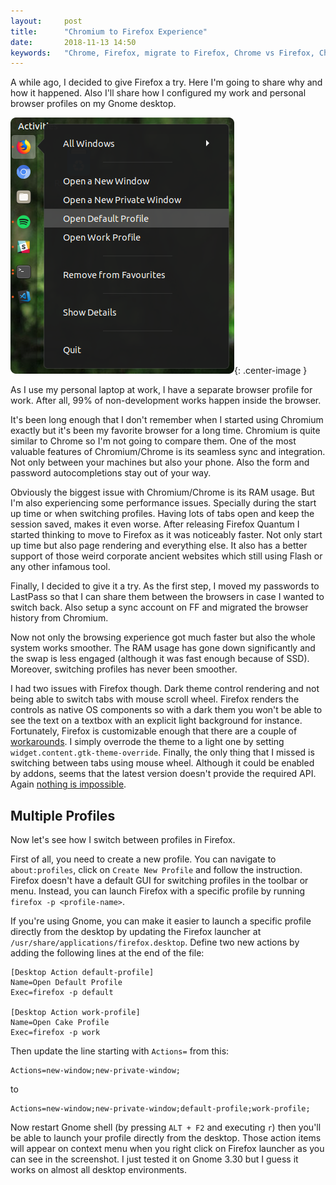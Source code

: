 ```yaml
---
layout:     post
title:      "Chromium to Firefox Experience"
date:       2018-11-13 14:50
keywords:	"Chrome, Firefox, migrate to Firefox, Chrome vs Firefox, Chromium, multiple profiles, browser performance, browser RAM usage, Gnome, Linux"
---
```


A while ago, I decided to give Firefox a try. Here I'm going to share why and how it happened. Also I'll share how I configured my work and personal browser profiles on my Gnome desktop.

![Screenshot of Firefox profile launchers](/assets/images/2018-11-13-chrome-ff-screen-shot.png){: .center-image }

<!--more-->

As I use my personal laptop at work, I have a separate browser profile for work. After all, 99% of non-development works happen inside the browser.

It's been long enough that I don't remember when I started using Chromium exactly but it's been my favorite browser for a long time. Chromium is quite similar to Chrome so I'm not going to compare them. One of the most valuable features of Chromium/Chrome is its seamless sync and integration. Not only between your machines but also your phone. Also the form and password autocompletions stay out of your way.

Obviously the biggest issue with Chromium/Chrome is its RAM usage. But I'm also experiencing some performance issues. Specially during the start up time or when switching profiles. Having lots of tabs open and keep the session saved, makes it even worse. After releasing Firefox Quantum I started thinking to move to Firefox as it was noticeably faster. Not only start up time but also page rendering and everything else. It also has a better support of those weird corporate ancient websites which still using Flash or any other infamous tool.

Finally, I decided to give it a try. As the first step, I moved my passwords to LastPass so that I can share them between the browsers in case I wanted to switch back. Also setup a sync account on FF and migrated the browser history from Chromium.

Now not only the browsing experience got much faster but also the whole system works smoother. The RAM usage has gone down significantly and the swap is less engaged (although it was fast enough because of SSD). Moreover, switching profiles has never been smoother.

I had two issues with Firefox though. Dark theme control rendering and not being able to switch tabs with mouse scroll wheel. Firefox renders the controls as native OS components so with a dark them you won't be able to see the text on a textbox with an explicit light background for instance. Fortunately, Firefox is customizable enough that there are a couple of [workarounds](https://www.reddit.com/r/Ubuntu/comments/8su4lm/fix_firefox_dark_text_input_on_ubuntu_18_when/). I simply overrode the theme to a light one by setting `widget.content.gtk-theme-override`. Finally, the only thing that I missed is switching between tabs using mouse wheel. Although it could be enabled by addons, seems that the latest version doesn't provide the required API. Again [nothing is impossible](https://forum.manjaro.org/t/howto-enable-tab-switching-in-firefox-using-mouse-wheel/39954).

## Multiple Profiles

Now let's see how I switch between profiles in Firefox.

First of all, you need to create a new profile. You can navigate to `about:profiles`, click on `Create New Profile` and follow the instruction. Firefox doesn't have a default GUI for switching profiles in the toolbar or menu. Instead, you can launch Firefox with a specific profile by running `firefox -p <profile-name>`.

If you're using Gnome, you can make it easier to launch a specific profile directly from the desktop by updating the Firefox launcher at `/usr/share/applications/firefox.desktop`. Define two new actions by adding the following lines at the end of the file:

```plan
[Desktop Action default-profile]
Name=Open Default Profile
Exec=firefox -p default

[Desktop Action work-profile]
Name=Open Cake Profile
Exec=firefox -p work
```

Then update the line starting with `Actions=` from this:

```plan
Actions=new-window;new-private-window;
```

to 

```plan
Actions=new-window;new-private-window;default-profile;work-profile;
```

Now restart Gnome shell (by pressing `ALT + F2` and executing `r`) then you'll be able to launch your profile directly from the desktop. Those action items will appear on context menu when you right click on Firefox launcher as you can see in the screenshot. I just tested it on Gnome 3.30 but I guess it works on almost all desktop environments.
